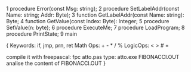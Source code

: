 1	procedure Error(const Msg: string);
2	procedure SetLabelAddr(const Name: string; Addr: Byte);
3	function  GetLabelAddr(const Name: string): Byte;
4	function  GetValue(const Index: Byte): Integer;
5	procedure SetValue(n: byte);
6	procedure ExecuteMe;
7	procedure LoadProgram;
8	procedure PrintState;
9 main



{ Keywords: if, jmp, prn, ret
  Math Ops: +  -  *  /  %
  LogicOps: <  >  #  =
 
 compile it with freepascal: fpc atto.pas 
 type: atto.exe <FIBONACCI > FIBONACCI.OUT
 analise the content of FIBONACCI.OUT  }

